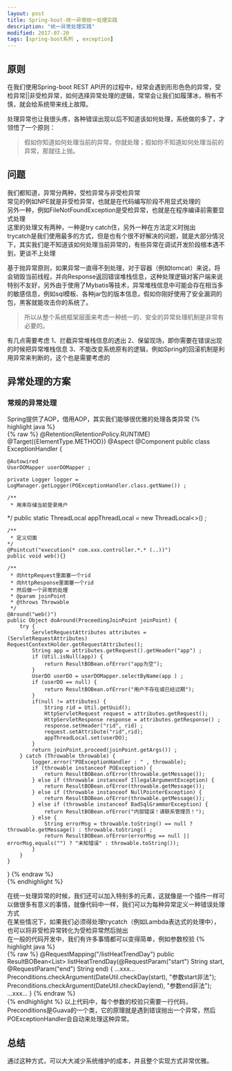 ```yaml
---
layout: post
title: Spring-boot-统一异常统一处理实践
description: "统一异常处理实践"
modified: 2017-07-20
tags: [spring-boot系列 , exception]
---
```


## 原则
在我们使用Spring-boot REST API开的过程中，经常会遇到形形色色的异常，受检异常||非受检异常，如何选择异常处理的逻辑，常常会让我们如履薄冰，稍有不慎，就会给系统带来线上故障。

处理异常也让我很头疼，各种错误出现以后不知道该如何处理，系统做的多了，才领悟了一个原则：

> 假如你知道如何处理当前的异常，你就处理；假如你不知道如何处理当前的异常，那就往上抛。

## 问题
我们都知道，异常分两种，受检异常与非受检异常  
常见的例如NPE就是非受检异常，也就是在代码编写阶段不用显式处理的   
另外一种，例如FileNotFoundException是受检异常，也就是在程序编译前需要显式处理   
这里的处理又有两种，一种是try catch住，另外一种在方法定义时抛出  
trycatch是我们使用最多的方式，但是也有个很不好解决的问题，就是大部分情况下，其实我们是不知道该如何处理当前异常的，有些异常在调试开发阶段根本遇不到，更谈不上处理  

基于抛异常原则，如果异常一直得不到处理，对于容器（例如tomcat）来说，将会销毁当前线程，并向Response返回错误堆栈信息，这种处理逻辑对客户端来说特别不友好，另外由于使用了Mybatis等技术，异常堆栈信息中可能会存在相当多的敏感信息，例如sql模板、各种jar包的版本信息，假如你刚好使用了安全漏洞的包，黑客就能攻击你的系统了。

> 所以从整个系统框架层面来考虑一种统一的、安全的异常处理机制是非常有必要的。

有几点需要考虑
1、拦截异常堆栈信息的透出
2、保留现场，即你需要在错误出现的时候把异常堆栈信息
3、不能改变系统原有的逻辑，例如Spring的回滚机制是利用异常来判断的，这个也是需要考虑的

## 异常处理的方案

### 常规的异常处理
Spring提供了AOP，借用AOP，其实我们能够很优雅的处理各类异常
{% highlight java %}  
{% raw %}
@Retention(RetentionPolicy.RUNTIME)
@Target({ElementType.METHOD})
@Aspect
@Component
public class ExceptionHandler {

	@Autowired
	UserDOMapper userDOMapper ;

	private Logger logger = LogManager.getLogger(POExceptionHandler.class.getName()) ;

	/**
	 * 用来存储当前登录用户
  */
	public static ThreadLocal<UserDO> appThreadLocal = new ThreadLocal<>() ;

	/**
	 * 定义切面
	*/
	@Pointcut("execution(* com.xxx.controller.*.* (..))")
	public void web(){}

	/**
	 * 向httpRequest里面塞一个rid
	 * 向httpResponse里面塞一个rid
	 * 然后做一个异常的处理
	 * @param joinPoint
	 * @throws Throwable
	 */
	@Around("web()")
	public Object doAround(ProceedingJoinPoint joinPoint) {
		try {
			ServletRequestAttributes attributes = (ServletRequestAttributes) RequestContextHolder.getRequestAttributes();
			String app = attributes.getRequest().getHeader("app") ;
			if (Util.isNull(app)) {
				return ResultBOBean.ofError("app为空");
			}
			UserDO userDO = userDOMapper.selectByName(app ) ;
			if (userDO == null) {
				return ResultBOBean.ofError("用户不存在或已经过期");
			}
			if(null != attributes) {
				String rid = Util.getUuid();
				HttpServletRequest request = attributes.getRequest();
				HttpServletResponse response = attributes.getResponse() ;
				response.setHeader("rid", rid) ;
				request.setAttribute("rid",rid);
				appThreadLocal.set(userDO);
			}
			return joinPoint.proceed(joinPoint.getArgs()) ;
		} catch (Throwable throwable) {
			logger.error("POExceptionHandler : " , throwable);
			if (throwable instanceof POException) {
				return ResultBOBean.ofError(throwable.getMessage());
			} else if (throwable instanceof IllegalArgumentException) {
				return ResultBOBean.ofError(throwable.getMessage());
			} else if (throwable instanceof NullPointerException) {
				return ResultBOBean.ofError(throwable.getMessage());
			} else if (throwable instanceof BadSqlGrammarException) {
				return ResultBOBean.ofError("内部错误！请联系管理员！");
			} else {
				String errorMsg = throwable.toString() == null ? throwable.getMessage() : throwable.toString() ;
				return ResultBOBean.ofError(errorMsg == null || errorMsg.equals("") ? "未知错误" : throwable.toString());
			}
		}
	}
}
{% endraw %}   
{% endhighlight %}

在统一处理异常的时候，我们还可以加入特别多的元素，这就像是一个插件一样可以做很多有意义的事情，就像代码中一样，我们可以为每种异常定义一种错误处理方式    
在某些情况下，如果我们必须得处理trycatch（例如Lambda表达式的处理中），也可以将非受检异常转化为受检异常然后抛出   
在一般的代码开发中，我们有许多事情都可以变得简单，例如参数校验
{% highlight java %}  
{% raw %}
@RequestMapping("/listHeatTrendDay")
public ResultBOBean<List<BO>> listHeatTrendDay(@RequestParam("start") String start, @RequestParam("end") String end) {
    ...xxx...
    Preconditions.checkArgument(DateUtil.checkDay(start), "参数start非法");
    Preconditions.checkArgument(DateUtil.checkDay(end), "参数end非法");
    ...xxx...
}
{% endraw %}   
{% endhighlight %}
以上代码中，每个参数的校验只需要一行代码，Preconditions是Guava的一个类，它的原理就是遇到错误抛出一个异常，然后POExceptionHandler会自动来处理这种异常。

## 总结
通过这种方式，可以大大减少系统维护的成本，并且整个实现方式非常优雅。







